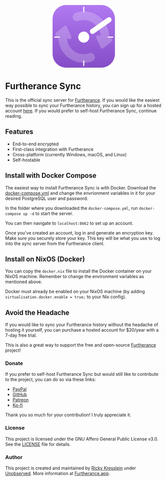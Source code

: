 <p align="center">
  <img src="static/furtherance.svg" width="200">
</p>

# Furtherance Sync

This is the official sync server for [Furtherance](github.com/unobserved-io/Furtherance). If you would like the easiest way possible to sync your Furtherance history, you can sign up for a hosted account [here](https://furtherance.app/sync).
If you would prefer to self-host Furtherance Sync, continue reading.

## Features

* End-to-end encrypted
* First-class integration with Furtherance
* Cross-platform (currently Windows, macOS, and Linux)
* Self-hostable

## Install with Docker Compose

The easiest way to install Furtherance Sync is with Docker. Download the [docker-compose.yml](https://github.com/unobserved-io/furtherance-sync/blob/main/docker-compose.yml) and change the envrionment variables in it for your desired PostgreSQL user and password.

In the folder where you downloaded the `docker-compose.yml`, run `docker-compose up -d` to start the server.

You can then navigate to `localhost:8662` to set up an account.

Once you've created an account, log in and generate an encryption key. Make sure you securely store your key. This key will be what you use to log into the sync server from the Furtherance client.

## Install on NixOS (Docker)

You can copy the `docker.nix` file to install the Docker container on your NixOS machine. Remember to change the environment variables as mentioned above.

Docker must already be enabled on your NixOS machine (by adding `virtualisation.docker.enable = true;` to your Nix config).

## Avoid the Headache

If you would like to sync your Furtherance history without the headache of hosting it yourself, you can purchase a hosted account for $20/year with a 7-day free trial.

This is also a great way to support the free and open-source [Furtherance](github.com/unobserved-io/Furtherance) project!

### Donate
If you prefer to self-host Furtherance Sync but would still like to contribute to the project, you can do so via these links:
* [PayPal](https://www.paypal.com/donate/?hosted_button_id=TLYY8YZ424VRL)
* [GitHub](https://github.com/sponsors/rickykresslein)
* [Patreon](https://www.patreon.com/unobserved)
* [Ko-fi](https://ko-fi.com/unobserved)

Thank you so much for your contribution! I truly appreciate it.

### License
This project is licensed under the GNU Affero General Public License v3.0. See the [LICENSE](LICENSE) file for details.

### Author
This project is created and maintained by [Ricky Kresslein](https://kressle.in) under [Unobserved](https://unobserved.io). More information at [Furtherance.app](https://furtherance.app/sync).
